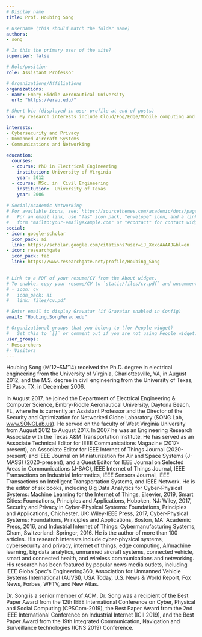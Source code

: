```yaml
---
# Display name
title: Prof. Houbing Song

# Username (this should match the folder name)
authors:
- song

# Is this the primary user of the site?
superuser: false

# Role/position
role: Assistant Professor

# Organizations/Affiliations
organizations:
- name: Embry-Riddle Aeronautical University
  url: "https://erau.edu/"

# Short bio (displayed in user profile at end of posts)
bio: My research interests include Cloud/Fog/Edge/Mobile computing and energy management.

interests:
- Cybersecurity and Privacy
- Unmanned Aircraft Systems
- Communications and Networking

education:
  courses:
  - course: PhD in Electrical Engineering
    institution: University of Virginia
    year: 2012
  - course: MSc. in  Civil Engineering
    institution:  University of Texas 
    year: 2006
 
# Social/Academic Networking
# For available icons, see: https://sourcethemes.com/academic/docs/page-builder/#icons
#   For an email link, use "fas" icon pack, "envelope" icon, and a link in the
#   form "mailto:your-email@example.com" or "#contact" for contact widget.
social:
- icon: google-scholar
  icon_pack: ai
  link: https://scholar.google.com/citations?user=iJ_XxxoAAAAJ&hl=en
- icon: researchgate
  icon_pack: fab
  link: https://www.researchgate.net/profile/Houbing_Song

  
# Link to a PDF of your resume/CV from the About widget.
# To enable, copy your resume/CV to `static/files/cv.pdf` and uncomment the lines below.
# - icon: cv
#   icon_pack: ai
#   link: files/cv.pdf

# Enter email to display Gravatar (if Gravatar enabled in Config)
email: "Houbing.Song@erau.edu"

# Organizational groups that you belong to (for People widget)
#   Set this to `[]` or comment out if you are not using People widget.
user_groups:
- Researchers
#- Visitors
---
```


Houbing Song (M’12–SM’14) received the Ph.D. degree in electrical engineering from the University of Virginia, Charlottesville, VA, in August 2012, and the M.S. degree in civil engineering from the University of Texas, El Paso, TX, in December 2006.

In August 2017, he joined the Department of Electrical Engineering & Computer Science, Embry-Riddle Aeronautical University, Daytona Beach, FL, where he is currently an Assistant Professor and the Director of the Security and Optimization for Networked Globe Laboratory (SONG Lab, www.SONGLab.us). He served on the faculty of West Virginia University from August 2012 to August 2017. In 2007 he was an Engineering Research Associate with the Texas A&M Transportation Institute. He has served as an Associate Technical Editor for IEEE Communications Magazine (2017-present), an Associate Editor for IEEE Internet of Things Journal (2020-present) and IEEE Journal on Miniaturization for Air and Space Systems (J-MASS) (2020-present), and a Guest Editor for IEEE Journal on Selected Areas in Communications (J-SAC), IEEE Internet of Things Journal, IEEE Transactions on Industrial Informatics, IEEE Sensors Journal, IEEE Transactions on Intelligent Transportation Systems, and IEEE Network. He is the editor of six books, including Big Data Analytics for Cyber-Physical Systems: Machine Learning for the Internet of Things, Elsevier, 2019,  Smart Cities: Foundations, Principles and Applications, Hoboken, NJ: Wiley, 2017, Security and Privacy in Cyber-Physical Systems: Foundations, Principles and Applications, Chichester, UK: Wiley-IEEE Press, 2017, Cyber-Physical Systems: Foundations, Principles and Applications, Boston, MA: Academic Press, 2016, and Industrial Internet of Things: Cybermanufacturing Systems, Cham, Switzerland: Springer, 2016.  He is the author of more than 100 articles. His research interests include cyber-physical systems, cybersecurity and privacy, internet of things, edge computing, AI/machine learning, big data analytics, unmanned aircraft systems, connected vehicle, smart and connected health, and wireless communications and networking. His research has been featured by popular news media outlets, including IEEE GlobalSpec's Engineering360, Association for Unmanned Vehicle Systems International (AUVSI), USA Today, U.S. News & World Report, Fox News, Forbes, WFTV, and New Atlas.

Dr. Song is a senior member of ACM. Dr. Song was a recipient of the Best Paper Award from the 12th IEEE International Conference on Cyber, Physical and Social Computing (CPSCom-2019), the Best Paper Award from the 2nd IEEE International Conference on Industrial Internet (ICII 2019), and the Best Paper Award from the 19th Integrated Communication, Navigation and Surveillance technologies (ICNS 2019) Conference. 
